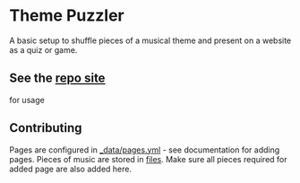 # Theme Puzzler
A basic setup to shuffle pieces of a musical theme and present on a website as a quiz or game.

## See the [repo site](https://themepuzzler.musictheorypractice.net/)
for usage

## Contributing
Pages are configured in [_data/pages.yml](/../../blob/master/_data/pages.yml) - see documentation for adding pages. Pieces of music are stored in [files](files). Make sure all pieces required for added page are also added here.
